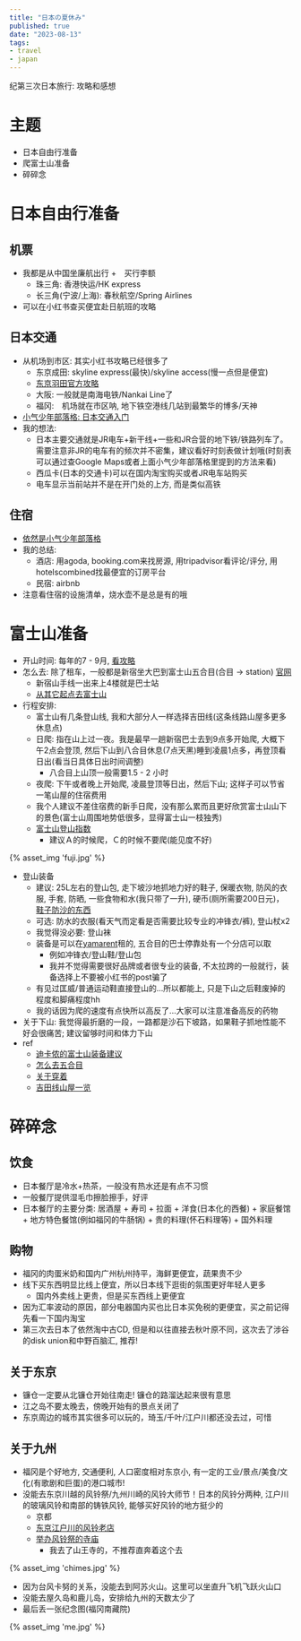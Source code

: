 ```yaml
---
title: "日本の夏休み"
published: true
date: "2023-08-13"
tags:
- travel
- japan
---
```


纪第三次日本旅行: 攻略和感想

<!-- excerpt -->

# 主题

- 日本自由行准备
- 爬富士山准备
- 碎碎念

# 日本自由行准备

## 机票

- 我都是从中国坐廉航出行 +　买行李额
  - 珠三角: 香港快运/HK express
  - 长三角(宁波/上海): 春秋航空/Spring Airlines
- 可以在小红书查买便宜赴日航班的攻略

## 日本交通

- 从机场到市区: 其实小红书攻略已经很多了
  - 东京成田: skyline express(最快)/skyline access(慢一点但是便宜)
  - [东京羽田官方攻略](https://tc.tabirai.net/sightseeing/article/tokyo-haneda-access-2/)
  - 大阪: 一般就是南海电铁/Nankai Line了
  - 福冈:　机场就在市区呐, 地下铁空港线几站到最繁华的博多/天神
- [小气少年部落格: 日本交通入门](https://nicklee.tw/japan-bacic-traffic/)
- 我的想法:
  - 日本主要交通就是JR电车+新干线+一些和JR合营的地下铁/铁路列车了。需要注意非JR的电车有的频次并不密集，建议看好时刻表做计划哦(时刻表可以通过查Google
    Maps或者上面小气少年部落格里提到的方法来看)
  - 西瓜卡(日本的交通卡)可以在国内淘宝购买或者JR电车站购买
  - 电车显示当前站并不是在开门处的上方, 而是类似高铁

## 住宿

- [依然是小气少年部落格](https://nicklee.tw/japan-hotels/)
- 我的总结:
  - 酒店: 用agoda, booking.com来找房源, 用tripadvisor看评论/评分, 用hotelscombined找最便宜的订房平台
  - 民宿: airbnb
- 注意看住宿的设施清单，烧水壶不是总是有的哦

# 富士山准备

- 开山时间: 每年的7 - 9月, [看攻略](https://www.fujisan-climb.jp/en/season/index.html)
- 怎么去: 除了租车，一般都是新宿坐大巴到富士山五合目(合目 -> station)
  [官网](https://www.highwaybus.com/gp/index)
  - 新宿山手线一出来上4楼就是巴士站
  - [从其它起点去富士山](https://gosunbody.com/fujisan/)
- 行程安排:
  - 富士山有几条登山线, 我和大部分人一样选择吉田线(这条线路山屋多更多休息点)
  - 日爬: 指在山上过一夜。我是最早一趟新宿巴士去到9点多开始爬, 大概下午2点会登顶,
    然后下山到八合目休息(7点天黑)睡到凌晨1点多，再登顶看日出(看当日具体日出时间调整)
    - 八合目上山顶一般需要1.5 - 2 小时
  - 夜爬: 下午或者晚上开始爬, 凌晨登顶等日出，然后下山; 这样子可以节省一笔山屋的住宿费用
  - 我个人建议不差住宿费的新手日爬，没有那么累而且更好欣赏富士山山下的景色(富士山周围地势低很多，显得富士山一枝独秀)
  - [富士山登山指数](https://tenkura.n-kishou.co.jp/tk/kanko/kad.html?code=19150004&type=15)
    - 建议Ａ的时候爬，Ｃ的时候不要爬(能见度不好)

{% asset_img 'fuji.jpg' %}

- 登山装备 　
  - 建议: 25L左右的登山包, 走下坡沙地抓地力好的鞋子, 保暖衣物, 防风的衣服, 手套, 防晒, 一些食物和水(我只带了一升),
    硬币(厕所需要200日元)，[鞋子防沙的东西](https://www.yamarent.com/en/item/detail/it0011.html?language=en)
  - 可选: 防水的衣服(看天气而定看是否需要比较专业的冲锋衣/裤), 登山杖x2
  - 我觉得没必要: 登山袜
  - 装备是可以在[yamarent](https://www.yamarent.com/)租的, 五合目的巴士停靠处有一个分店可以取
    - 例如冲锋衣/登山鞋/登山包
    - 我并不觉得需要很好品牌或者很专业的装备, 不太拉跨的一般就行，装备选择上不要被小红书的post骗了
  - 有见过匡威/普通运动鞋直接登山的...所以都能上, 只是下山之后鞋废掉的程度和脚痛程度hh
  - 我的话因为爬的速度有点快所以高反了...大家可以注意准备高反的药物
- 关于下山: 我觉得最折磨的一段，一路都是沙石下坡路，如果鞋子抓地性能不好会很痛苦; 建议留够时间和体力下山
- ref
  - [迪卡侬的富士山装备建议](https://sportadvice-en.decathlon.com.hk/hiking-tips-for-hiking-mt-fuji)
  - [怎么去五合目](https://kimiyo.tw/fuji-bus/#直達巴士，從新宿出發富士山五合目)
  - [关于穿着](https://www.youtube.com/watch?v=qiSGJJlkwg4)
  - [吉田线山屋一览](https://mtfuji.jpn.org/index.htm)

# 碎碎念

## 饮食

- 日本餐厅是冷水+热茶，一般没有热水还是有点不习惯
- 一般餐厅提供湿毛巾擦脸擦手，好评
- 日本餐厅的主要分类: 居酒屋 + 寿司 + 拉面 + 洋食(日本化的西餐) + 家庭餐馆 + 地方特色餐馆(例如福冈的牛肠锅) +
  贵的料理(怀石料理等) + 国外料理

## 购物

- 福冈的肉蛋米奶和国内广州杭州持平，海鲜更便宜，蔬果贵不少
- 线下买东西明显比线上便宜，所以日本线下逛街的氛围更好年轻人更多
  - 国内外卖线上更贵，但是买东西线上更便宜
- 因为汇率波动的原因，部分电器国内买也比日本买免税的更便宜，买之前记得先看一下国内淘宝
- 第三次去日本了依然淘中古CD, 但是和以往直接去秋叶原不同，这次去了涉谷的disk union和中野百脑汇, 推荐!

## 关于东京

- 镰仓一定要从北镰仓开始往南走! 镰仓的路溜达起来很有意思
- 江之岛不要太晚去，傍晚开始有的景点关闭了
- 东京周边的城市其实很多可以玩的，琦玉/千叶/江户川都还没去过，可惜

## 关于九州

- 福冈是个好地方, 交通便利, 人口密度相对东京小, 有一定的工业/景点/美食/文化(有歌剧和巨蛋)的港口城市!
- 没能去东京川越的风铃祭/九州川崎的风铃大师节！日本的风铃分两种, 江户川的玻璃风铃和南部的铸铁风铃, 能够买好风铃的地方挺少的
  - 京都
  - [东京江户川的风铃老店](https://ikidane-nippon.com/zh-Hant-TW/spots/shinoharamaruyoshifurin)
  - [举办风铃祭的寺庙](https://zh-tw.zekkeijapan.com/article/index/998/)
    - 我去了山王寺的，不推荐直奔着这个去

{% asset_img 'chimes.jpg' %}

- 因为台风卡努的关系，没能去到阿苏火山。这里可以坐直升飞机飞跃火山口
- 没能去屋久岛和鹿儿岛，安排给九州的天数太少了
- 最后丢一张纪念图(福冈南藏院)

{% asset_img 'me.jpg' %}
